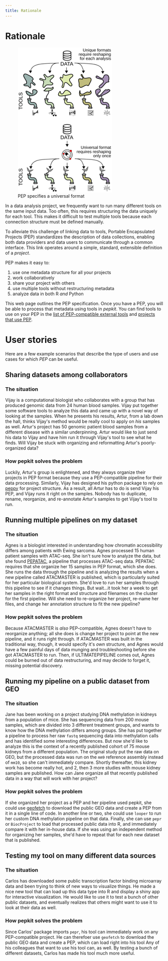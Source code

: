 ```yaml
---
title: Rationale
---
```


# Rationale

<figure>
<img src="../img/data-munging.svg" width="300">
<figcaption>PEP specifies a universal format</figcaption>
</figure>


In a data analysis project, we frequently want to run many different tools on the same input data. Too often, this requires structuring the data uniquely for each tool. This makes it difficult to test multiple tools because each connection structure must be defined manually.

To alleviate this challenge of linking data to tools, Portable Encapsulated Projects (PEP) standardizes the description of data collections, enabling both data providers and data users to communicate through a common interface. This link operates around a simple, standard, extensible definition of a <i>project</i>.

PEP makes it easy to:

1. use one metadata structure for all your projects
2. work collaboratively
3. share your project with others
4. use multiple tools without restructuring metadata
5. analyze data in both R *and* Python


This web page outlines the PEP specification. Once you have a PEP, you will be able to process that metadata using tools in *pepkit*. You can find tools to use on your PEP in the [list of PEP-compatible external tools](/docs/software/) and [projects that use PEP](/docs/projects/).

# User stories

Here are a few example scenarios that describe the type of users and use cases for which *PEP* can be useful. 

## Sharing datasets among collaborators

### The situation
Vijay is a computational biologist who collaborates with a group that has produced genomic data from 24 human blood samples. Vijay put together some software tools to analyze this data and came up with a novel way of looking at the samples. When he presents his results, Artur, from a lab down the hall, thinks Vijay's method would be really cool to apply on *his* samples as well. Artur's project has 50 genomic patient blood samples from a different disease with a similar underpinning. Artur would like to just send his data to Vijay and have him run it through Vijay's tool to see what he finds. Will Vijay be stuck with organizing and reformatting Artur's poorly-organized data?

### How pepkit solves the problem

Luckily, Artur's group is enlightened, and they always organize their projects in PEP format because they use a PEP-compatible pipeline for their data processing. Similarly, Vijay has designed his python package to rely on [peppy](http://code.databio.org/peppy) for project structure. As a result, all Artur has to do is send Vijay his PEP, and Vijay runs it right on the samples. Nobody has to duplicate, rename, reorganize, and re-annotate Artur's samples to get Vijay's tool to run.

## Running multiple pipelines on my dataset
### The situation
Agnes is a biologist interested in understanding how chromatin accessibility differs among patients with Ewing sarcoma. Agnes processed 15 human patient samples with ATAC-seq. She isn't sure how to analyze the data, but she found [PEPATAC](http://code.databio.org/PEPATAC), a pipeline that processes ATAC-seq data. PEPATAC requires that she organize her 15 samples in PEP format, which she does. She runs the data through the pipeline and is analyzing the results when a new pipeline called ATACMASTER is published, which is particularly suited for her particular biological system. She'd love to run her samples through this pipeline to see if it changes things. But wait...it took her a week to get her samples in the right format and structure and filenames on the cluster for the first pipeline. Will she need to re-organize her project, re-name her files, and change her annotation structure to fit the new pipeline?

### How pepkit solves the problem

Because ATACMASTER is *also* PEP-compatible, Agnes doesn't have to reorganize anything; all she does is change her project to point at the new pipeline, and it runs right through. If ATACMASTER was built in the traditional way, though, it would specify it's *own* structure, and Agnes would have a few painful days of data munging and troubleshooting before she got ATACMASTER to run. Then, if ULTIMATEPIPELINE comes out, Agnes could be burned out of data restructuring, and may decide to forget it, missing potential discovery.



## Running my pipeline on a public dataset from GEO

### The situation

Jane has been working on a project studying DNA methylation in kidneys from a population of mice. She has sequencing data from 200 mouse samples, which are divided into 3 different treatment groups, and wants to know how the DNA methylation differs among groups. She has put together a pipeline to process her raw `fastq` sequencing data into methylation calls and has identified some interesting differences. But now she'd like to analyze this is the context of a recently published cohort of 75 mouse kidneys from a different population. The original study put the raw data on GEO, but the processed data was run on the `mm9` reference assembly instead of `mm10`, so she can't immediately compare. Shortly thereafter, this kidney work has become really hot, and 2, then 3 more studies with mouse kidney samples are published. How can Jane organize all that recently published data in a way that will work with her project?

### How pepkit solves the problem

If she organized her project as a PEP and her pipeline used pepkit, she could use [geofetch](http://code.databio.org/geofetch) to download the public GEO data and create a PEP from it in a single line of code. In another line or two, she could use `looper` to run her custom DNA methylation pipeline on that data. Finally, she can use `pepr` or `BiocProject` to load that processed public data into R, and immediately compare it with her in-house data. If she was using an independent method for organizing her samples, she'd have to repeat that for each new dataset that is published.


## Testing my tool on many different data sources

### The situation

Carlos has downloaded some public transcription factor binding microarray data and been trying to think of new ways to visualize things. He made a nice new tool that can load up this data type into R and display a shiny app for interactive visualization. He would like to use it to test a bunch of other public datasets, and eventually realizes that others might want to use it to look at their data as well. 

### How pepkit solves the problem

Since Carlos' package imports `pepr`, his tool can immediately work on any PEP-compatible project. He can therefoer use `geofetch` to download the public GEO data and create a PEP, which can load right into his tool Any of his colleagues that want to use his tool can, as well. By testing a bunch of different datasets, Carlos has made his tool much more useful.
